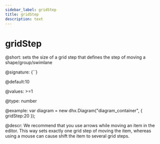 ```yaml
---
sidebar_label: gridStep
title: gridStep
description: text
---
```


# gridStep

@short: sets the size of a grid step that defines the step of moving a shape/group/swimlane

@signature: {``}

@default:10

@values: >=1

@type: number

@example:
var diagram = new dhx.Diagram("diagram_container", { 
  	gridStep:20
});


@descr:
We recommend that you use arrows while moving an item in the editor. This way sets exactly one grid step of moving the item, whereas using a mouse can cause shift the item to several grid steps.
